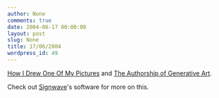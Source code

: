 ```yaml
---
author: None
comments: true
date: 2004-06-17 00:00:00
layout: post
slug: None
title: 17/06/2004
wordpress_id: 49
---
```


[How I Drew One Of My Pictures](http://www.generative.net/papers/autoshop/) and [The Authorship of Generative Art](http://www.generative.net/papers/authorship/).




Check out [Signwave](http://www.signwave.co.uk/)'s software for more on this.
